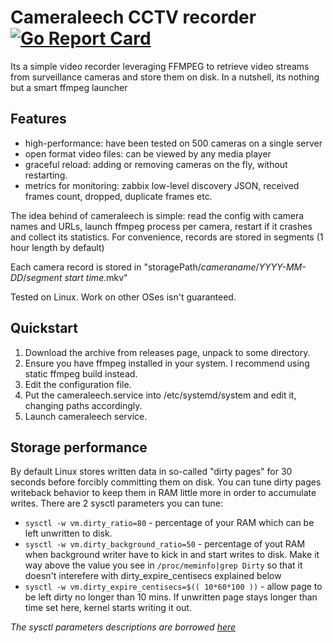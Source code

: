 # Cameraleech CCTV recorder [![Go Report Card](https://goreportcard.com/badge/github.com/phsm/cameraleech)](https://goreportcard.com/report/github.com/phsm/cameraleech)
Its a simple video recorder leveraging FFMPEG to retrieve video streams from surveillance cameras and store them on disk. 
In a nutshell, its nothing but a smart ffmpeg launcher

## Features
- high-performance: have been tested on 500 cameras on a single server
- open format video files: can be viewed by any media player
- graceful reload: adding or removing cameras on the fly, without restarting.
- metrics for monitoring: zabbix low-level discovery JSON, received frames count, dropped, duplicate frames etc.

The idea behind of cameraleech is simple: read the config with camera names and URLs, launch ffmpeg process per camera, restart if it crashes and collect its statistics.
For convenience, records are stored in segments (1 hour length by default)

Each camera record is stored in "storagePath/_cameraname_/_YYYY-MM-DD_/_segment start time_.mkv"

Tested on Linux. Work on other OSes isn't guaranteed.

## Quickstart
1. Download the archive from releases page, unpack to some directory.
2. Ensure you have ffmpeg installed in your system. I recommend using static ffmpeg build instead. 
3. Edit the configuration file. 
4. Put the cameraleech.service into /etc/systemd/system and edit it, changing paths accordingly.
5. Launch cameraleech service.

## Storage performance
By default Linux stores written data in so-called "dirty pages" for 30 seconds before forcibly committing them on disk. You can tune dirty pages writeback behavior to keep them in RAM little more in order to accumulate writes. There are 2 sysctl parameters you can tune:
- `sysctl -w vm.dirty_ratio=80` - percentage of your RAM which can be left unwritten to disk.
- `sysctl -w vm.dirty_background_ratio=50` - percentage of yout RAM when background writer have to kick in and start writes to disk. Make it way above the value you see in `/proc/meminfo|grep Dirty` so that it doesn't interefere with dirty_expire_centisecs explained below
- `sysctl -w vm.dirty_expire_centisecs=$(( 10*60*100 ))` - allow page to be left dirty no longer than 10 mins. If unwritten page stays longer than time set here, kernel starts writing it out.

_The sysctl parameters descriptions are borrowed [here](https://github.com/lomik/go-carbon#os-tuning)_
